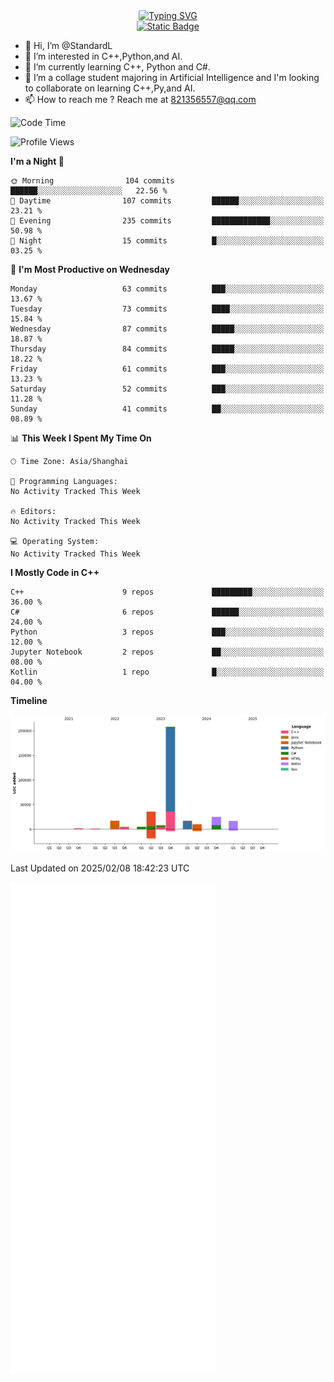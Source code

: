 <!-- Dynamic typing 动态打字 -->
<div align="center">
  <div align="center">
  <a href="https://git.io/typing-svg"><img src="https://readme-typing-svg.demolab.com?font=Tilt+Neon&size=32&pause=1000&center=true&vCenter=true&random=false&width=435&lines=Hello+World!;%E4%BD%A0%E5%A5%BD%EF%BC%8C%E4%B8%96%E7%95%8C%EF%BC%81;%E3%83%8F%E3%83%AD%E3%83%BC%E3%80%81%E3%83%AF%E3%83%BC%E3%83%AB%E3%83%89!" alt="Typing SVG" /></a>
  </div>
</div>

<!-- Profile logo 徽标 -->
<div align="center">
  <a href="https://standardl.github.io">
    <img alt="Static Badge" src="https://img.shields.io/badge/Github.io-Blog-brightgreen?style=for-the-badge&logo=github&link=https%3A%2F%2Fstandardl.github.io">
  </a>
</div>

- 👋 Hi, I’m @StandardL
- 👀 I’m interested in C++,Python,and AI.
- 🌱 I’m currently learning C++, Python and C#.
- 💞️ I’m a collage student majoring in Artificial Intelligence and I'm looking to collaborate on learning C++,Py,and AI.
- 📫 How to reach me ? Reach me at 821356557@qq.com

<!-- Wakatime 数据统计 -->
<!--START_SECTION:waka-->
![Code Time](http://img.shields.io/badge/Code%20Time-129%20hrs%2018%20mins-blue)

![Profile Views](http://img.shields.io/badge/Profile%20Views-0-blue)

**I'm a Night 🦉** 

```text
🌞 Morning                104 commits         ██████░░░░░░░░░░░░░░░░░░░   22.56 % 
🌆 Daytime                107 commits         ██████░░░░░░░░░░░░░░░░░░░   23.21 % 
🌃 Evening                235 commits         █████████████░░░░░░░░░░░░   50.98 % 
🌙 Night                  15 commits          █░░░░░░░░░░░░░░░░░░░░░░░░   03.25 % 
```
📅 **I'm Most Productive on Wednesday** 

```text
Monday                   63 commits          ███░░░░░░░░░░░░░░░░░░░░░░   13.67 % 
Tuesday                  73 commits          ████░░░░░░░░░░░░░░░░░░░░░   15.84 % 
Wednesday                87 commits          █████░░░░░░░░░░░░░░░░░░░░   18.87 % 
Thursday                 84 commits          █████░░░░░░░░░░░░░░░░░░░░   18.22 % 
Friday                   61 commits          ███░░░░░░░░░░░░░░░░░░░░░░   13.23 % 
Saturday                 52 commits          ███░░░░░░░░░░░░░░░░░░░░░░   11.28 % 
Sunday                   41 commits          ██░░░░░░░░░░░░░░░░░░░░░░░   08.89 % 
```


📊 **This Week I Spent My Time On** 

```text
🕑︎ Time Zone: Asia/Shanghai

💬 Programming Languages: 
No Activity Tracked This Week

🔥 Editors: 
No Activity Tracked This Week

💻 Operating System: 
No Activity Tracked This Week
```

**I Mostly Code in C++** 

```text
C++                      9 repos             █████████░░░░░░░░░░░░░░░░   36.00 % 
C#                       6 repos             ██████░░░░░░░░░░░░░░░░░░░   24.00 % 
Python                   3 repos             ███░░░░░░░░░░░░░░░░░░░░░░   12.00 % 
Jupyter Notebook         2 repos             ██░░░░░░░░░░░░░░░░░░░░░░░   08.00 % 
Kotlin                   1 repo              █░░░░░░░░░░░░░░░░░░░░░░░░   04.00 % 
```



**Timeline**

![Lines of Code chart](https://raw.githubusercontent.com/StandardL/StandardL/main/assets/bar_graph.png)


 Last Updated on 2025/02/08 18:42:23 UTC
<!--END_SECTION:waka-->

<img align="center" src="/github-metrics.svg" alt="Metrics" width="65%" />

<!---
StandardL/StandardL is a ✨ special ✨ repository because its `README.md` (this file) appears on your GitHub profile.
You can click the Preview link to take a look at your changes.
--->

